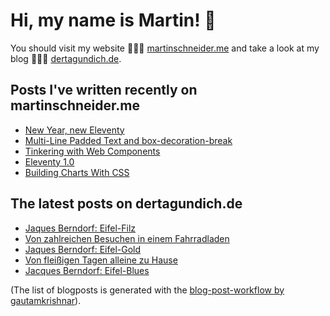 # Hi, my name is Martin! 👋 
You should visit my website 👨🏼‍💻  [martinschneider.me](https://martinschneider.me) and take a look at my blog 🤷🏼‍♂️ [dertagundich.de](https://www.dertagundich.de).

## Posts I've written recently on martinschneider.me
<!-- MSME-POST-LIST:START -->
- [New Year, new Eleventy](https://martinschneider.me/articles/new-year-new-eleventy/)
- [Multi-Line Padded Text and box-decoration-break](https://martinschneider.me/articles/multi-line-padded-text-and-box-decoration-break/)
- [Tinkering with Web Components](https://martinschneider.me/articles/tinkering-with-web-components/)
- [Eleventy 1.0](https://martinschneider.me/articles/eleventy-1-0/)
- [Building Charts With CSS](https://martinschneider.me/articles/building-charts-with-css/)
<!-- MSME-POST-LIST:END -->

## The latest posts on dertagundich.de
<!-- DTUI-POST-LIST:START -->
- [Jaques Berndorf: Eifel-Filz](https://www.dertagundich.de/blog/2023/03/jaques-berndorf-eifel-filz)
- [Von zahlreichen Besuchen in einem Fahrradladen](https://www.dertagundich.de/blog/2023/03/von-zahlreichen-besuchen-in-einem-fahrradladen)
- [Jaques Berndorf: Eifel-Gold](https://www.dertagundich.de/blog/2023/03/jaques-berndorf-eifel-gold)
- [Von fleißigen Tagen alleine zu Hause](https://www.dertagundich.de/blog/2023/03/von-fleissigen-tagen-alleine-zu-hause)
- [Jacques Berndorf:  Eifel-Blues](https://www.dertagundich.de/blog/2023/03/jacques-berndorf-eifel-blues)
<!-- DTUI-POST-LIST:END -->

(The list of blogposts is generated with the [blog-post-workflow by gautamkrishnar](https://github.com/gautamkrishnar/blog-post-workflow)).
